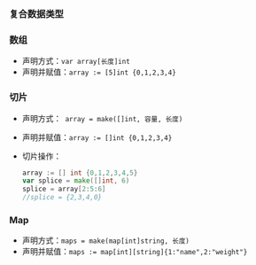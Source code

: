 ### 复合数据类型

### 数组

- 声明方式：`var array[长度]int`
- 声明并赋值：`array := [5]int {0,1,2,3,4}`

### 切片

- 声明方式：` array = make([]int, 容量, 长度)`

- 声明并赋值：`array := []int {0,1,2,3,4}`

- 切片操作：

  ```go
  array := [] int {0,1,2,3,4,5}
  var splice = make([]int, 6)
  splice = array[2:5:6]
  //splice = {2,3,4,0}
  ```

### Map

- 声明方式：`maps = make(map[int]string, 长度)`
- 声明并赋值：`maps := map[int][string]{1:"name",2:"weight"}`